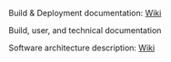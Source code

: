 Build & Deployment documentation: [Wiki](https://github.com/amosproj/amos2022ws03-software-oscilloscope/wiki/Build-&-Deployment-Documentation)

Build, user, and technical documentation

Software architecture description: [Wiki](https://github.com/amosproj/amos2022ws03-software-oscilloscope/wiki/Design-Documentation)
